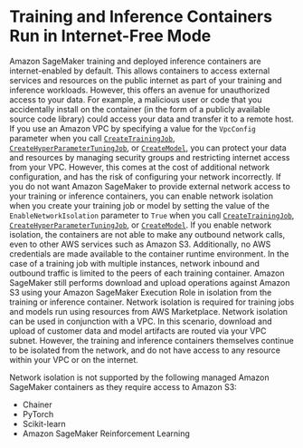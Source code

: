 # Training and Inference Containers Run in Internet\-Free Mode<a name="mkt-algo-model-internet-free"></a>

Amazon SageMaker training and deployed inference containers are internet\-enabled by default\. This allows containers to access external services and resources on the public internet as part of your training and inference workloads\. However, this offers an avenue for unauthorized access to your data\. For example, a malicious user or code that you accidentally install on the container \(in the form of a publicly available source code library\) could access your data and transfer it to a remote host\. If you use an Amazon VPC by specifying a value for the `VpcConfig` parameter when you call [ `CreateTrainingJob`](https://docs.aws.amazon.com/sagemaker/latest/APIReference/API_CreateTrainingJob.html), [ `CreateHyperParameterTuningJob`](https://docs.aws.amazon.com/sagemaker/latest/APIReference/API_CreateHyperParameterTuningJob.html), or [ `CreateModel`](https://docs.aws.amazon.com/sagemaker/latest/APIReference/API_CreateModel.html), you can protect your data and resources by managing security groups and restricting internet access from your VPC\. However, this comes at the cost of additional network configuration, and has the risk of configuring your network incorrectly\. If you do not want Amazon SageMaker to provide external network access to your training or inference containers, you can enable network isolation when you create your training job or model by setting the value of the `EnableNetworkIsolation` parameter to `True` when you call [ `CreateTrainingJob`](https://docs.aws.amazon.com/sagemaker/latest/APIReference/API_CreateTrainingJob.html), [ `CreateHyperParameterTuningJob`](https://docs.aws.amazon.com/sagemaker/latest/APIReference/API_CreateHyperParameterTuningJob.html), or [ `CreateModel`](https://docs.aws.amazon.com/sagemaker/latest/APIReference/API_CreateModel.html)\. If you enable network isolation, the containers are not able to make any outbound network calls, even to other AWS services such as Amazon S3\. Additionally, no AWS credentials are made available to the container runtime environment\. In the case of a training job with multiple instances, network inbound and outbound traffic is limited to the peers of each training container\. Amazon SageMaker still performs download and upload operations against Amazon S3 using your Amazon SageMaker Execution Role in isolation from the training or inference container\. Network isolation is required for training jobs and models run using resources from AWS Marketplace\. Network isolation can be used in conjunction with a VPC\. In this scenario, download and upload of customer data and model artifacts are routed via your VPC subnet\. However, the training and inference containers themselves continue to be isolated from the network, and do not have access to any resource within your VPC or on the internet\. 

Network isolation is not supported by the following managed Amazon SageMaker containers as they require access to Amazon S3: 
+ Chainer
+ PyTorch
+ Scikit\-learn
+ Amazon SageMaker Reinforcement Learning